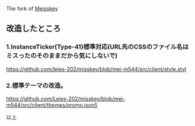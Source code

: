 The fork of [Meisskey](https://github.com/mei23/misskey)

## 改造したところ

### 1.InstanceTicker(Type-41)標準対応(URL先のCSSのファイル名はミスったのそのままだから気にしないで)

https://github.com/leies-202/misskey/blob/mei-m544/src/client/style.styl

### 2.標準テーマの改造。

https://github.com/Leies-202/misskey/blob/mei-m544/src/client/themes/promo.json5

以上